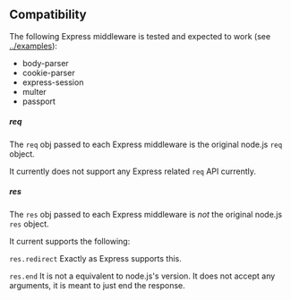 ## Compatibility
The following Express middleware is tested and expected to work (see [../examples](../examples)):
- body-parser
- cookie-parser
- express-session
- multer
- passport

##### req
The `req` obj passed to each Express middleware is the original node.js `req` object.

It currently does not support any Express related `req` API currently.

##### res
The `res` obj passed to each Express middleware is _not_ the original node.js `res` object.

It current supports the following:

`res.redirect`
Exactly as Express supports this.

`res.end`
It is not a equivalent to node.js's version. It does not accept any arguments, it is meant to just end the response.
